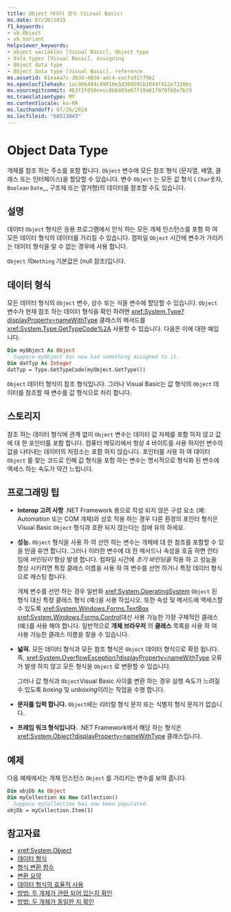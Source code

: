 ```yaml
---
title: Object 데이터 형식 (Visual Basic)
ms.date: 07/20/2015
f1_keywords:
- vb.Object
- vb.Variant
helpviewer_keywords:
- object variables [Visual Basic], Object type
- data types [Visual Basic], assigning
- Object data type
- Object data type [Visual Basic], reference
ms.assetid: 61ea4a7c-3b3d-48d4-adc4-eacfa91779b2
ms.openlocfilehash: 1ac906494c49810e3d389591b1044f412e7320bc
ms.sourcegitcommit: 463f3f050cecc0b6403e67f19a61f870fb8e7b7d
ms.translationtype: MT
ms.contentlocale: ko-KR
ms.lasthandoff: 07/26/2019
ms.locfileid: "68513043"
---
```

# <a name="object-data-type"></a>Object Data Type

개체를 참조 하는 주소를 포함 합니다. `Object` 변수에 모든 참조 형식 (문자열, 배열, 클래스 또는 인터페이스)을 할당할 수 있습니다. 변수 `Object` 는 모든 값 형식 ( `Char`숫자, `Boolean` `Date`,,, 구조체 또는 열거형)의 데이터를 참조할 수도 있습니다.

## <a name="remarks"></a>설명

데이터 `Object` 형식은 응용 프로그램에서 인식 하는 모든 개체 인스턴스를 포함 하 여 모든 데이터 형식의 데이터를 가리킬 수 있습니다. 컴파일 `Object` 시간에 변수가 가리키는 데이터 형식을 알 수 없는 경우에 사용 합니다.

`Object` 의`Nothing` 기본값은 (null 참조)입니다.

## <a name="data-types"></a>데이터 형식

모든 데이터 형식의 `Object` 변수, 상수 또는 식을 변수에 할당할 수 있습니다. `Object` 변수가 현재 참조 하는 데이터 형식을 확인 하려면 <xref:System.Type?displayProperty=nameWithType> 클래스의 메서드를 <xref:System.Type.GetTypeCode%2A> 사용할 수 있습니다. 다음은 이에 대한 예입니다.

```vb
Dim myObject As Object
' Suppose myObject has now had something assigned to it.
Dim datTyp As Integer
datTyp = Type.GetTypeCode(myObject.GetType())
```

`Object` 데이터 형식이 참조 형식입니다. 그러나 Visual Basic는 값 형식의 `Object` 데이터를 참조할 때 변수를 값 형식으로 처리 합니다.

## <a name="storage"></a>스토리지

참조 하는 데이터 형식에 관계 없이 `Object` 변수는 데이터 값 자체를 포함 하지 않고 값에 대 한 포인터를 포함 합니다. 컴퓨터 메모리에서 항상 4 바이트를 사용 하지만 변수의 값을 나타내는 데이터의 저장소는 포함 하지 않습니다. 포인터를 사용 하 여 데이터 `Object` 를 찾는 코드로 인해 값 형식을 포함 하는 변수는 명시적으로 형식화 된 변수에 액세스 하는 속도가 약간 느립니다.

## <a name="programming-tips"></a>프로그래밍 팁

- **Interop 고려 사항** .NET Framework 용으로 작성 되지 않은 구성 요소 (예: Automation 또는 COM 개체)와 상호 작용 하는 경우 다른 환경의 포인터 형식은 Visual Basic `Object` 형식과 호환 되지 않는다는 점에 유의 하세요.

- **성능.** `Object` 형식을 사용 하 여 선언 하는 변수는 개체에 대 한 참조를 포함할 수 있을 만큼 유연 합니다. 그러나 이러한 변수에 대 한 메서드나 속성을 호출 하면 런타임에 *바인딩이* 항상 발생 합니다. 컴파일 시간에 *초기 바인딩을* 적용 하 고 성능을 향상 시키려면 특정 클래스 이름을 사용 하 여 변수를 선언 하거나 특정 데이터 형식으로 캐스팅 합니다.

  개체 변수를 선언 하는 경우 일반화 <xref:System.OperatingSystem> `Object` 된 형식 대신 특정 클래스 형식 (예:)을 사용 하십시오. 또한 속성 및 메서드에 액세스할 수 있도록 <xref:System.Windows.Forms.TextBox> <xref:System.Windows.Forms.Control>대신 사용 가능한 가장 구체적인 클래스 (예:)를 사용 해야 합니다. 일반적으로 **개체 브라우저** 의 **클래스** 목록을 사용 하 여 사용 가능한 클래스 이름을 찾을 수 있습니다.

- **넓혀.** 모든 데이터 형식과 모든 참조 형식은 `Object` 데이터 형식으로 확장 됩니다. 즉, <xref:System.OverflowException?displayProperty=nameWithType> 오류가 발생 하지 않고 모든 형식을 `Object` 로 변환할 수 있습니다.

  그러나 값 형식과 `Object`Visual Basic 사이를 변환 하는 경우 실행 속도가 느려질 수 있도록 *boxing* 및 *unboxing*이라는 작업을 수행 합니다.

- **문자를 입력 합니다.** `Object`에는 리터럴 형식 문자 또는 식별자 형식 문자가 없습니다.

- **프레임 워크 형식입니다.** .NET Framework에서 해당 하는 형식은 <xref:System.Object?displayProperty=nameWithType> 클래스입니다.

## <a name="example"></a>예제

다음 예제에서는 개체 인스턴스 `Object` 를 가리키는 변수를 보여 줍니다.

```vb
Dim objDb As Object
Dim myCollection As New Collection()
' Suppose myCollection has now been populated.
objDb = myCollection.Item(1)
```

## <a name="see-also"></a>참고자료

- <xref:System.Object>
- [데이터 형식](../../../visual-basic/language-reference/data-types/index.md)
- [형식 변환 함수](../../../visual-basic/language-reference/functions/type-conversion-functions.md)
- [변환 요약](../../../visual-basic/language-reference/keywords/conversion-summary.md)
- [데이터 형식의 효율적 사용](../../../visual-basic/programming-guide/language-features/data-types/efficient-use-of-data-types.md)
- [방법: 두 개체가 관련 되어 있는지 확인](../../../visual-basic/programming-guide/language-features/variables/how-to-determine-whether-two-objects-are-related.md)
- [방법: 두 개체가 동일한 지 확인](../../../visual-basic/programming-guide/language-features/variables/how-to-determine-whether-two-objects-are-identical.md)
